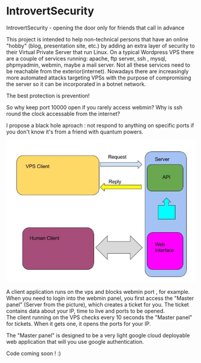 # IntrovertSecurity
IntrovertSecurity - opening the door only for friends that call in advance

This project is intended to help non-technical persons that have an online "hobby" (blog, presentation site, etc.) by adding an extra layer of security to their Virtual Private Server that run Linux.
On a typical Wordpress VPS there are a couple of services running: apache, ftp server, ssh , mysql, phpmyadmin, webmin, maybe a mail server. 
Not all these services need to be reachable from the exterior(internet). Nowadays there are increasingly more automated attacks targeting VPSs with the purpose of compromising the server so it can be incorporated in a botnet network.

The best protection is prevention! 

So why keep port 10000 open if you rarely access webmin? Why is ssh  round the clock accessable from the internet? 

I propose a black hole aproach : not respond to anything on specific ports  if you don't know it's from a friend with quantum powers. 

![alt tag](https://raw.githubusercontent.com/WeLikeCode/IntrovertSecurity/master/docs/img/general_arhi.jpg)

A client application runs on the vps and blocks webmin port , for example. When you need to login into the webmin panel, you first access the "Master panel" (Server from the picture), which creates a ticket for you. The ticket contains data about your IP, time to live and ports to be opened.  
The client running on the VPS checks every 10 seconds the "Master panel" for tickets. When it gets one, it opens the ports for your IP. 

The "Master panel" is designed to be a very light google cloud deployable web application that will you use google authentication. 

Code coming soon ! :) 
